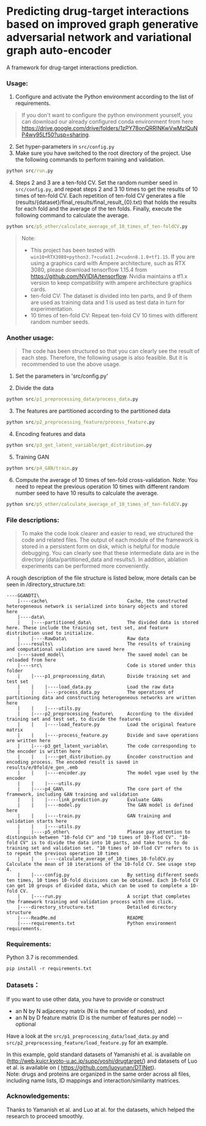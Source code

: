 Predicting drug-target interactions based on improved graph generative adversarial network and variational graph auto-encoder
==============
A framework for drug-target interactions prediction.

### Usage:

1. Configure and activate the Python environment according to the list of requirements. 
> If you don't want to configure the python environment yourself, you can download our already configured conda environment from here https://drive.google.com/drive/folders/1zPY78onQRRlNKwVwMzlQuNP4wy95Lf50?usp=sharing.
2. Set hyper-parameters in `src/config.py`
3. Make sure you have switched to the root directory of the project. Use the following commands to perform training and validation.

```cmd
python src/run.py
```

4. Steps 2 and 3 are a ten-fold CV. Set the random number seed in `src/config.py`, and repeat steps 2 and 3 10 times to get the results of 10 times of ten-fold CV. Each repetition of ten-fold CV generates a file (results/{dataset}/final_results/final_result_{0}.txt) that holds the results for each fold and the average of the ten folds. Finally, execute the following command to calculate the average.

```cmd
python src/p5_other/calculate_average_of_10_times_of_ten-foldCV.py
```
> Note: 
> - This project has been tested with ``win10+RTX3080+python3.7+cuda11.2+cudnn8.1.0+tf1.15``. If you are using a graphics card with Ampere architecture, such as RTX 3080, please download tensorflow 1.15.4 from https://github.com/NVIDIA/tensorflow. Nvidia maintains a tf1.x version to keep compatibility with ampere architecture graphics cards.
> - ten-fold CV: The dataset is divided into ten parts, and 9 of them are used as training data and 1 is used as test data in turn for experimentation.
> - 10 times of ten-fold CV: Repeat ten-fold CV 10 times with different random number seeds.

### Another usage:

> The code has been structured so that you can clearly see the result of each step. Therefore, the following usage is also feasible. But it is recommended to use the above usage.

1. Set the parameters in 'src/config.py'

2. Divide the data

```cmd
python src/p1_preprocessing_data/process_data.py
```

3. The features are partitioned according to the partitioned data

```cmd
python src/p2_preprocessing_feature/process_feature.py
```

4. Encoding features and data
```cmd
python src/p3_get_latent_variable/get_distribution.py
```
5. Training GAN
```cmd
python src/p4_GAN/train.py
```
6. Compute the average of 10 times of ten-fold cross-validation. Note: You need to repeat the previous operation 10 times with different random number seed to have 10 results to calculate the average.
```cmd
python src/p5_other/calculate_average_of_10_times_of_ten-foldCV.py
```

### File descriptions:

> To make the code look clearer and easier to read, we structured the code and related files. The output of each module of the framework is stored in a persistent form on disk, which is helpful for module debugging. You can clearly see that these intermediate data are in the directory (data/partitioned_data and results/). In addition, ablation experiments can be performed more conveniently.

A rough description of the file structure is listed below, more details can be seen in /directory_structure.txt:

```plain
----GGANDTI\        
    |----cache\                             Cache, the constructed heterogeneous network is serialized into binary objects and stored here
    |----data\        
    |    |----partitioned_data\             The divided data is stored here. These include the training set, test set, and feature distribution used to initialize.
    |    |----RawData\                      Raw data
    |----results\                           The results of training and computational validation are saved here
    |----saved_model\                       The saved model can be reloaded from here
    |----src\                               Code is stored under this folder
    |    |----p1_preprocessing_data\        Divide training set and test set
    |    |    |----load_data.py             Load the raw data
    |    |    |----process_data.py          The operations of partitioning data and constructing heterogeneous networks are written here
    |    |    |----utils.py                 
    |    |----p2_preprocessing_feature\     According to the divided training set and test set, to divide the features
    |    |    |----load_feature.py          Load the original feature matrix
    |    |    |----process_feature.py       Divide and save operations are written here
    |    |----p3_get_latent_variable\       The code corresponding to the encoder is written here
    |    |    |----get_distribution.py      Encoder construction and encoding process. The encoded result is saved in results/e/0fold/e_gen_.emb
    |    |    |----encoder.py               The model vgae used by the encoder
    |    |    |----utils.py                 
    |    |----p4_GAN\                       The core part of the framework, including GAN training and validation
    |    |    |----link_prediction.py       Evaluate GANs
    |    |    |----model.py                 The GAN model is defined here
    |    |    |----train.py                 GAN training and validation starts here
    |    |    |----utils.py
    |    |----p5_other\                     Please pay attention to distinguish between "10-fold CV" and "10 times of 10-flod CV". "10-fold CV" is to divide the data into 10 parts, and take turns to do training set and validation set. "10 times of 10-flod CV" refers to is to repeat the previous operation 10 times
    |    |    |----calculate_average_of_10_times_10-foldCV.py   Calculate the mean of 10 iterations of the 10-fold CV. See usage step 4.
    |    |----config.py                     By setting different seeds ten times, 10 times 10-fold divisions can be obtained. Each 10-fold CV can get 10 groups of divided data, which can be used to complete a 10-fold CV.
    |    |----run.py                        A script that completes the framework training and validation process with one click.
    |----directory_structure.txt            Detailed directory structure
    |----ReadMe.md                          README
    |----requirements.txt                   Python environment requirements.
```

### Requirements:
Python 3.7 is recommended.

    pip install -r requirements.txt

### Datasets：

If you want to use other data, you have to provide or construct

- an N by N adjacency matrix (N is the number of nodes), and
- an N by D feature matrix (D is the number of features per node) -- optional

Have a look at the `src/p1_preprocessing_data/load_data.py` and `src/p2_preprocessing_feature/load_feature.py` for an example.

In this example, gold standard datasets of Yamanishi et al. is available on (http://web.kuicr.kyoto-u.ac.jp/supp/yoshi/drugtarget/) and datasets of Luo et al. is available on
( https://github.com/luoyunan/DTINet).  
Note: drugs and proteins are organized in the same order across all files, including name lists, ID mappings and interaction/similarity matrices.

### Acknowledgements:

Thanks to Yamanish et al. and Luo at al. for the datasets,
which helped the research to proceed smoothly.
